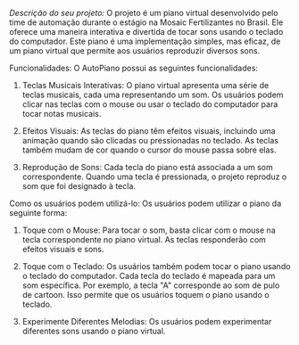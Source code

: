 *Descrição do seu projeto:*
O projeto é um piano virtual desenvolvido pelo time de automação durante o estágio na Mosaic Fertilizantes no Brasil. Ele oferece uma maneira interativa e divertida de tocar sons usando o teclado do computador. Este piano é uma implementação simples, mas eficaz, de um piano virtual que permite aos usuários reproduzir diversos sons.

Funcionalidades:
O AutoPiano possui as seguintes funcionalidades:

1. Teclas Musicais Interativas: O piano virtual apresenta uma série de teclas musicais, cada uma representando um som. Os usuários podem clicar nas teclas com o mouse ou usar o teclado do computador para tocar notas musicais.

2. Efeitos Visuais: As teclas do piano têm efeitos visuais, incluindo uma animação quando são clicadas ou pressionadas no teclado. As teclas também mudam de cor quando o cursor do mouse passa sobre elas.

3. Reprodução de Sons: Cada tecla do piano está associada a um som correspondente. Quando uma tecla é pressionada, o projeto reproduz o som que foi designado à tecla.

Como os usuários podem utilizá-lo:
Os usuários podem utilizar o piano da seguinte forma:

1. Toque com o Mouse: Para tocar o som, basta clicar com o mouse na tecla correspondente no piano virtual. As teclas responderão com efeitos visuais e sons.

2. Toque com o Teclado: Os usuários também podem tocar o piano usando o teclado do computador. Cada tecla do teclado é mapeada para um som específica. Por exemplo, a tecla "A" corresponde ao som de pulo de cartoon. Isso permite que os usuários toquem o piano usando o teclado.

3. Experimente Diferentes Melodias: Os usuários podem experimentar diferentes sons usando o piano virtual.
